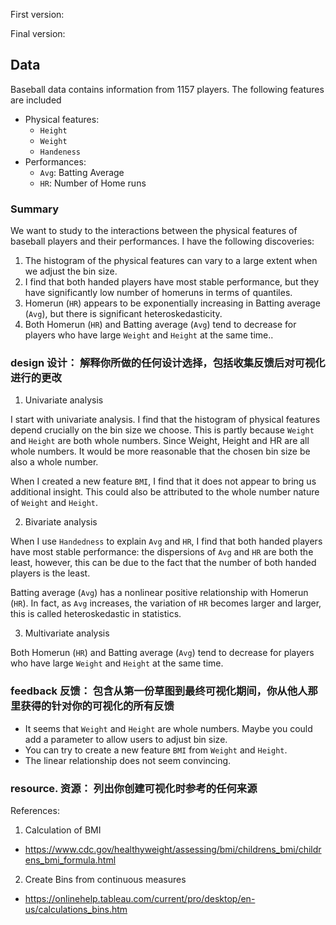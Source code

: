 First version:

Final version: 



## Data 
Baseball data contains information from 1157 players. The following features are included
- Physical features:
    - `Height`
    - `Weight`
    - `Handeness`
- Performances:
    - `Avg`: Batting Average
    - `HR`: Number of Home runs


### Summary
We want to study to the interactions between the physical features of baseball players and their performances. I have the following discoveries:
1. The histogram of the physical features can vary to a large extent when we adjust the bin size.     
2. I find that both handed players have most stable performance, but they have significantly low number of homeruns in terms of quantiles.
3. Homerun (`HR`) appears to be exponentially increasing in Batting average (`Avg`), but there is significant heteroskedasticity.
4. Both Homerun (`HR`) and Batting average (`Avg`) tend to decrease for players who have large `Weight` and `Height` at the same time..

### design 设计： 解释你所做的任何设计选择，包括收集反馈后对可视化进行的更改

1. Univariate analysis

I start with univariate analysis. I find that the histogram of physical features depend crucially on the bin size we choose. This is partly because `Weight` and `Height` are both whole numbers. Since Weight, Height and HR are all whole numbers. It would be more reasonable that the chosen bin size be also a whole number.

When I created a new feature `BMI`, I find that it does not appear to bring us additional insight. This could also be attributed to the whole number nature of `Weight` and `Height`.


2. Bivariate analysis

When I use `Handedness` to explain `Avg` and `HR`, I find that both handed players have most stable performance: the dispersions of `Avg` and `HR` are both the least, however, this can be due to the fact that the number of both handed players is the least.

Batting average (`Avg`) has a nonlinear positive relationship with Homerun (`HR`). In fact, as `Avg` increases, the variation of `HR` becomes larger and larger, this is called heteroskedastic in statistics.

3. Multivariate analysis

Both Homerun (`HR`) and Batting average (`Avg`) tend to decrease for players who have large `Weight` and `Height` at the same time.


### feedback 反馈： 包含从第一份草图到最终可视化期间，你从他人那里获得的针对你的可视化的所有反馈

- It seems that `Weight` and `Height` are whole numbers. Maybe you could add a parameter to allow users to adjust bin size.
- You can try to create a new feature `BMI` from `Weight` and `Height`.
- The linear relationship does not seem convincing.

### resource. 资源： 列出你创建可视化时参考的任何来源

References:
1. Calculation of BMI
  - https://www.cdc.gov/healthyweight/assessing/bmi/childrens_bmi/childrens_bmi_formula.html
2. Create Bins from continuous measures
  - https://onlinehelp.tableau.com/current/pro/desktop/en-us/calculations_bins.htm
